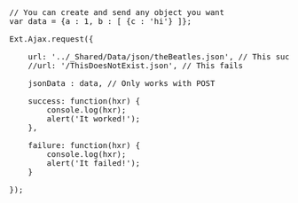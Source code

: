 <pre class="runnable">
// You can create and send any object you want
var data = {a : 1, b : [ {c : 'hi'} ]};

Ext.Ajax.request({

    url: '../_Shared/Data/json/theBeatles.json', // This succeeds
    //url: '/ThisDoesNotExist.json', // This fails

    jsonData : data, // Only works with POST

    success: function(hxr) {
        console.log(hxr);
        alert('It worked!');
    },

    failure: function(hxr) {
        console.log(hxr);
        alert('It failed!');
    }

});
</pre>
